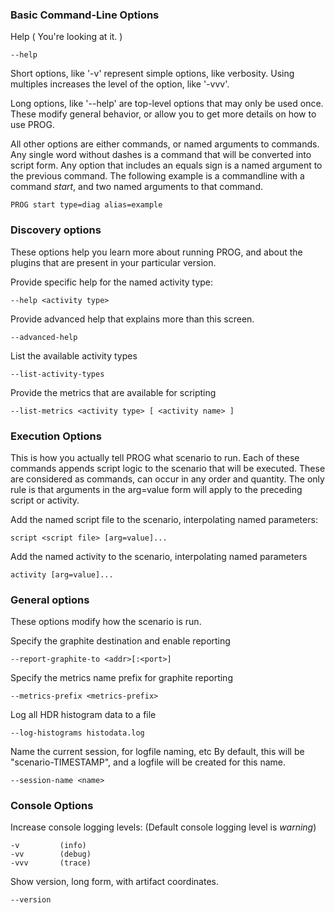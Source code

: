 ### Basic Command-Line Options ###

Help ( You're looking at it. )

    --help

Short options, like '-v' represent simple options, like verbosity.
Using multiples increases the level of the option, like '-vvv'.

Long options, like '--help' are top-level options that may only be
used once. These modify general behavior, or allow you to get more
details on how to use PROG.

All other options are either commands, or named arguments to commands.
Any single word without dashes is a command that will be converted
into script form. Any option that includes an equals sign is a
named argument to the previous command. The following example
is a commandline with a command *start*, and two named arguments
to that command.

    PROG start type=diag alias=example    

### Discovery options ###

These options help you learn more about running PROG, and
about the plugins that are present in your particular version.

Provide specific help for the named activity type:

    --help <activity type>

Provide advanced help that explains more than this screen.

    --advanced-help

List the available activity types

    --list-activity-types

Provide the metrics that are available for scripting

    --list-metrics <activity type> [ <activity name> ]

### Execution Options ###

This is how you actually tell PROG what scenario to run. Each of these
commands appends script logic to the scenario that will be executed.
These are considered as commands, can occur in any order and quantity.
The only rule is that arguments in the arg=value form will apply to
the preceding script or activity.

Add the named script file to the scenario, interpolating named parameters:

    script <script file> [arg=value]...

Add the named activity to the scenario, interpolating named parameters

    activity [arg=value]...

### General options ###

These options modify how the scenario is run.

Specify the graphite destination and enable reporting

    --report-graphite-to <addr>[:<port>]

Specify the metrics name prefix for graphite reporting

    --metrics-prefix <metrics-prefix>

Log all HDR histogram data to a file

    --log-histograms histodata.log

Name the current session, for logfile naming, etc
By default, this will be "scenario-TIMESTAMP", and a logfile will be created
for this name.

    --session-name <name>

### Console Options ###
Increase console logging levels: (Default console logging level is *warning*)

    -v         (info)         
    -vv        (debug)
    -vvv       (trace)
    
Show version, long form, with artifact coordinates.

    --version
